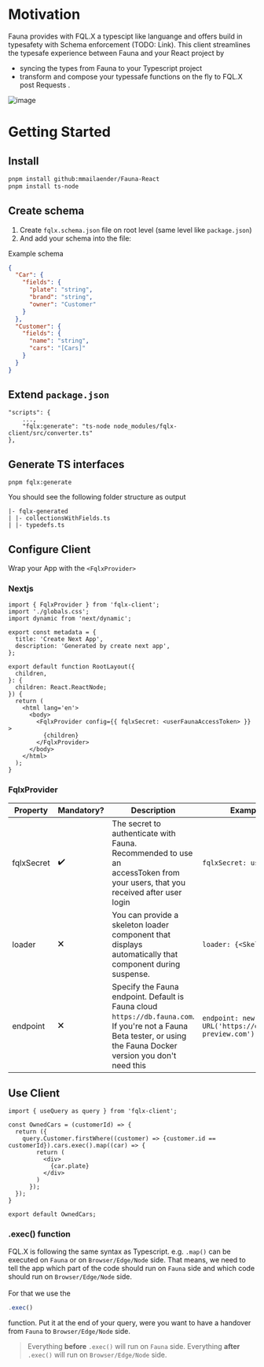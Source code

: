 # Motivation

Fauna provides with FQL.X a typescipt like languange and offers build in typesafety with Schema enforcement (TODO: Link). This client streamlines the typesafe experience between Fauna and your React project by 
- syncing the types from Fauna to your Typescript project
- transform and compose your typessafe functions on the fly to FQL.X post Requests .

![image](https://github.com/mmailaender/Fauna-React/assets/87228994/5260ec7e-9ae5-453f-a996-9fdaaff70cdf)


# Getting Started
## Install

```bash
pnpm install github:mmailaender/Fauna-React
pnpm install ts-node
```

## Create schema 
1. Create `fqlx.schema.json` file on root level (same level like `package.json`)
2. And add your schema into the file:

Example schema
```json
{
  "Car": {
    "fields": {
      "plate": "string",
      "brand": "string",
      "owner": "Customer"
    }
  },
  "Customer": {
    "fields": {
      "name": "string",
      "cars": "[Cars]"
    }
  }
}
```

## Extend `package.json`

```
"scripts": {
    ...,
    "fqlx:generate": "ts-node node_modules/fqlx-client/src/converter.ts"
},
```

## Generate TS interfaces
```
pnpm fqlx:generate
```

You should see the following folder structure as output
```
|- fqlx-generated
| |- collectionsWithFields.ts
| |- typedefs.ts
```

## Configure Client

Wrap your App with the `<FqlxProvider>`

### Nextjs
```tsx
import { FqlxProvider } from 'fqlx-client';
import './globals.css';
import dynamic from 'next/dynamic';

export const metadata = {
  title: 'Create Next App',
  description: 'Generated by create next app',
};

export default function RootLayout({
  children,
}: {
  children: React.ReactNode;
}) {
  return (
    <html lang='en'>
      <body>
        <FqlxProvider config={{ fqlxSecret: <userFaunaAccessToken> }} >
          {children}
        </FqlxProvider>
      </body>
    </html>
  );
}
```

### FqlxProvider

| Property   | Mandatory? | Description | Example |
|------------|------------|-----------------------------------------------------------------------------------------------------------------------------------|-------------------------|
| fqlxSecret | ✔️         | The secret to authenticate with Fauna. Recommended to use an <br> accessToken from your users, that you received after user login | `fqlxSecret: useAuth()` |
| loader     | 🗙          | You can provide a skeleton loader component that displays <br> automatically that component during suspense.                      | `loader: {<Skeleton />}` |
| endpoint   | 🗙          | Specify the Fauna endpoint. Default is Fauna cloud `https://db.fauna.com`. If you're not a Fauna Beta tester, or using the Fauna Docker version you don't need this | `endpoint: new URL('https://db.fauna-preview.com')` |

## Use Client

```tsx
import { useQuery as query } from 'fqlx-client';

const OwnedCars = (customerId) => {
  return ({
    query.Customer.firstWhere((customer) => {customer.id == customerId}).cars.exec().map((car) => {
        return (
          <div>
            {car.plate}
          </div>
        )
      });
  });
}

export default OwnedCars;
```

### .exec() function
FQL.X is following the same syntax as Typescript. e.g. `.map()` can be executed on `Fauna` or on `Browser/Edge/Node` side.  That means, we need to tell the app which part of the code should run on `Fauna` side and which code should run on `Browser/Edge/Node` side. <br><br>
For that we use the
```js
.exec()
```
function. Put it at the end of your query, were you want to have a handover from `Fauna` to `Browser/Edge/Node` side. <br>
> Everything **before** `.exec()` will run on `Fauna` side. Everything **after** `.exec()` will run on `Browser/Edge/Node` side.
